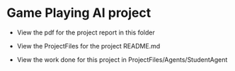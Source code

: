 # Game Playing AI project

- View the pdf for the project report in this folder

- View the ProjectFiles for the project README.md

- View the work done for this project in ProjectFiles/Agents/StudentAgent
